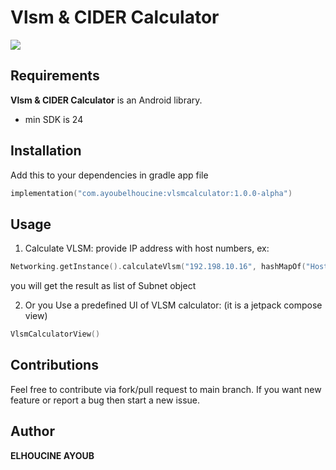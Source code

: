 # Vlsm & CIDER Calculator

![](demo.gif)


## Requirements

**Vlsm & CIDER Calculator** is an Android library.

* min SDK is 24


## Installation
Add this to your dependencies in gradle app file
```kotlin
implementation("com.ayoubelhoucine:vlsmcalculator:1.0.0-alpha")
```

## Usage
1. Calculate VLSM: provide IP address with host numbers, ex:
```kotlin
Networking.getInstance().calculateVlsm("192.198.10.16", hashMapOf("Host number 1" to 4, "Host number 2" to 6, "Host number 3" to 10))
```
you will get the result as list of Subnet object

2. Or you Use a predefined UI of VLSM calculator: (it is a jetpack compose view)
```kotlin
VlsmCalculatorView()
```


## Contributions
Feel free to contribute via fork/pull request to main branch. If you want new feature or report a bug then start a new issue.


## Author

__ELHOUCINE AYOUB__

